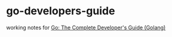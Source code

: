 # go-developers-guide

working notes for [Go: The Complete Developer's Guide (Golang)](https://www.udemy.com/course/go-the-complete-developers-guide)
